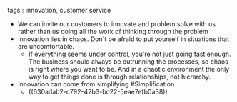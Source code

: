 tags:: innovation, customer service

- We can invite our customers to innovate and problem solve with us rather than us doing all the work of thinking through the problem
- Innovation lies in chaos. Don't be afraid to put yourself in situations that are uncomfortable.
	- If everything seems under control, you're not just going fast enough. The business should always be outrunning the processes, so chaos is right where you want to be. And in a chaotic environment the only way to get things done is through relationships, not hierarchy.
- Innovation can come from simplifying #Simplification
	- ((630adab2-c792-42b3-bc22-5eae7efb0a38))